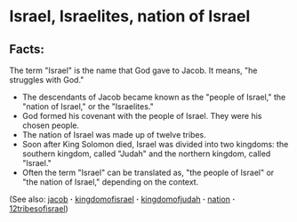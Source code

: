 # Israel, Israelites, nation of Israel #

## Facts: ##

The term "Israel" is the name that God gave to Jacob. It means, "he struggles with God."

* The descendants of Jacob became known as the "people of Israel," the "nation of Israel," or the "Israelites."
* God formed his covenant with the people of Israel. They were his chosen people.
* The nation of Israel was made up of twelve tribes.
* Soon after King Solomon died, Israel was divided into two kingdoms: the southern kingdom, called "Judah" and the northern kingdom, called "Israel."
* Often the term "Israel" can be translated as, "the people of Israel" or "the nation of Israel," depending on the context.

(See also: [jacob](../other/jacob.md) **·** [kingdomofisrael](../other/kingdomofisrael.md) **·** [kingdomofjudah](../other/kingdomofjudah.md) **·** [nation](../other/nation.md) **·** [12tribesofisrael](../other/12tribesofisrael.md))

